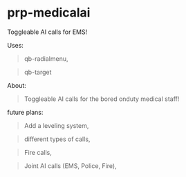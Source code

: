 # prp-medicalai
Toggleable AI calls for EMS!

Uses:
>qb-radialmenu,

>qb-target

About:
>Toggleable AI calls for the bored onduty medical staff!

future plans:
> Add a leveling system,

> different types of calls,

> Fire calls,

> Joint AI calls (EMS, Police, Fire),

